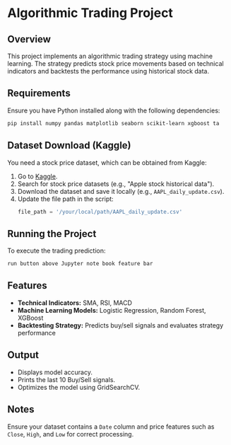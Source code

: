 # Algorithmic Trading Project

## Overview
This project implements an algorithmic trading strategy using machine learning. The strategy predicts stock price movements based on technical indicators and backtests the performance using historical stock data.

## Requirements
Ensure you have Python installed along with the following dependencies:

```bash
pip install numpy pandas matplotlib seaborn scikit-learn xgboost ta
```

## Dataset Download (Kaggle)
You need a stock price dataset, which can be obtained from Kaggle:

1. Go to [Kaggle](https://www.kaggle.com/).
2. Search for stock price datasets (e.g., "Apple stock historical data").
3. Download the dataset and save it locally (e.g., `AAPL_daily_update.csv`).
4. Update the file path in the script:
   ```python
   file_path = '/your/local/path/AAPL_daily_update.csv'
   ```

## Running the Project
To execute the trading prediction:

```bash
run button above Jupyter note book feature bar
```

## Features
- **Technical Indicators:** SMA, RSI, MACD
- **Machine Learning Models:** Logistic Regression, Random Forest, XGBoost
- **Backtesting Strategy:** Predicts buy/sell signals and evaluates strategy performance

## Output
- Displays model accuracy.
- Prints the last 10 Buy/Sell signals.
- Optimizes the model using GridSearchCV.

## Notes
Ensure your dataset contains a `Date` column and price features such as `Close`, `High`, and `Low` for correct processing.
 

